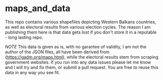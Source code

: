 # maps_and_data

This repo contains various shapefiles depicting Western Balkans countries, as well as electoral results from various election cycles. The reason I am publishing them here is that data gets lost if you don't store it in a reputable - long lasting repo.

*NOTE* This data is given as is, with no garantee of validity, I am not the author of the JSON files, all have been derived from (https://gadm.org/maps.html), while the electoral results stem from scraping government websites. If you run into any data issues please let me know and I will try and fix them, or submit a pull request. You are free to reuse this data in any way you see fit.
